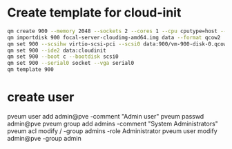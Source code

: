 # Create template for cloud-init

```bash
qm create 900 --memory 2048 --sockets 2 --cores 1 --cpu cputype=host --name ubuntu-2004 --net0 e1000,bridge=vmbr0
qm importdisk 900 focal-server-cloudimg-amd64.img data --format qcow2
qm set 900 --scsihw virtio-scsi-pci --scsi0 data:900/vm-900-disk-0.qcow2
qm set 900 --ide2 data:cloudinit
qm set 900 --boot c --bootdisk scsi0
qm set 900 --serial0 socket --vga serial0
qm template 900
```

# create user
pveum user add admin@pve -comment "Admin user"
pveum passwd admin@pve
pveum group add admins -comment "System Administrators"
pveum acl modify / -group admins -role Administrator
pveum user modify admin@pve -group admin
